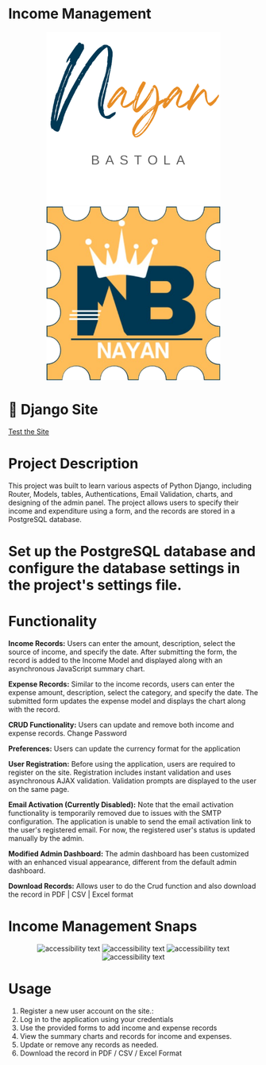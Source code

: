 # Income Management
<p align="center">
  <img src="https://raw.githubusercontent.com/GM-Frost/Frosty-Inv-Management/master/Images/App-Logo-Main.png" width="350" title="hover text">
  <img src="https://raw.githubusercontent.com/GM-Frost/Frosty-Inv-Management/master/Images/App-Icon.png" width="350" alt="accessibility text">


</p>

# 🔗 Django Site
<a href ="#" target="_blank">Test the Site </a>

# Project Description
This project was built to learn various aspects of Python Django, including Router, Models, tables, Authentications, Email Validation, charts, and designing of the admin panel. The project allows users to specify their income and expenditure using a form, and the records are stored in a PostgreSQL database.

# Set up the PostgreSQL database and configure the database settings in the project's settings file.

# Functionality

**Income Records:** Users can enter the amount, description, select the source of income, and specify the date. After submitting the form, the record is added to the Income Model and displayed along with an asynchronous JavaScript summary chart.

**Expense Records:** Similar to the income records, users can enter the expense amount, description, select the category, and specify the date. The submitted form updates the expense model and displays the chart along with the record.

**CRUD Functionality:** Users can update and remove both income and expense records. Change Password

**Preferences:** Users can update the currency format for the application

**User Registration:** Before using the application, users are required to register on the site. Registration includes instant validation and uses asynchronous AJAX validation. Validation prompts are displayed to the user on the same page.

**Email Activation (Currently Disabled):** Note that the email activation functionality is temporarily removed due to issues with the SMTP configuration. The application is unable to send the email activation link to the user's registered email. For now, the registered user's status is updated manually by the admin.

**Modified Admin Dashboard:** The admin dashboard has been customized with an enhanced visual appearance, different from the default admin dashboard.

**Download Records:** Allows user to do the Crud function and also download the record in PDF | CSV | Excel format

# Income Management Snaps
<p align="center">
  <img src="https://nayanbastola.com/wp-content/uploads/2023/05/Screenshot-2023-05-22-175338.png" width="350" alt="accessibility text">
  <img src="https://nayanbastola.com/wp-content/uploads/2023/05/Screenshot-2023-05-22-175352.png" width="350" alt="accessibility text">
    <img src="https://nayanbastola.com/wp-content/uploads/2023/05/Screenshot-2023-05-22-175448.png" width="350" alt="accessibility text">
  <img src="https://nayanbastola.com/wp-content/uploads/2023/05/Screenshot-2023-05-22-175410.png" width="350" alt="accessibility text">
</p>


# Usage
1) Register a new user account on the site.:
2) Log in to the application using your credentials
3) Use the provided forms to add income and expense records
4) View the summary charts and records for income and expenses.
5) Update or remove any records as needed.
6) Download the record in PDF / CSV / Excel Format



